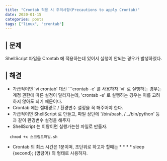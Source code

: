 ```yaml
---
title: "Crontab 적용 시 주의사항(Precautions to apply Crontab)"
date: 2020-01-15
categories: posts
tags: ["linux", "crontab"]
---
```


## | 문제
ShellScript 파일을 Crontab 에 적용하는데 있어서 실행이 안되는 경우가 발생하였다.

## | 해결
- 가급적이면 'vi crontab' 대신 ```crontab -e' 를 사용하자 'vi' 로 실행하는 경우는 계정 권한에 따른 설정이 달라지는데, 'crontab -e' 로 실행하는 경우는 이를 고려하지 않아도 되기 때문이다.
- Crontab 에는 절대경로 / 환경변수 설정을 꼭 해주어야 한다.
- 가급적이면 ShellScript 로 만들고, 파일 상단에 '/bin/bash, /.../bin/python' 등과 같이 환경변수 설정을 해주자
- ShellScript 는 이왕이면 실행가는한 파일로 만들자. 
```shell 
  chmod +x 스크립트파일.sh
```
- Crontab 의 최소 시간은 1분이며, 초단위로 하고자 할때는 * * * * sleep {second}; {명령어} 의 형태로 사용하자.